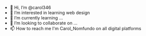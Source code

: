 - 👋 Hi, I’m @carol346
- 👀 I’m interested in learning web design 
- 🌱 I’m currently learning ...
- 💞️ I’m looking to collaborate on ...
- 📫 How to reach me I'm Carol_Nomfundo on all digital platforms 

<!---
carol346/carol346 is a ✨ special ✨ repository because its `README.md` (this file) appears on your GitHub profile.
You can click the Preview link to take a look at your changes.
--->
